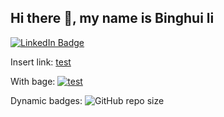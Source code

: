 
## **Hi there 👋, my name is Binghui li**

<!--
**typbing/typbing** is a ✨ _special_ ✨ repository because its `README.md` (this file) appears on your GitHub profile.

Here are some ideas to get you started:

- 🔭 I’m currently working on ...
- 🌱 I’m currently learning ...
- 👯 I’m looking to collaborate on ...
- 🤔 I’m looking for help with ...
- 💬 Ask me about ...
- 📫 How to reach me: ...
- 😄 Pronouns: ...
- ⚡ Fun fact: ...
-->

[![LinkedIn Badge](https://img.shields.io/badge/My-LinkedIn-blue)](https://www.linkedin.com/in/typbing/)


Insert link:
[test](https://www.google.com/maps/place/Paracho,+Michoac%C3%A1n,+Mexico/@19.6411326,-102.2266035,11.09z/data=!4m6!3m5!1s0x842dd8ac188768e5:0x7b4b660500ff29b3!8m2!3d19.6464537!4d-102.0461233!16zL20vMDNkMTg2?entry=ttu&g_ep=EgoyMDI0MDgyMy4wIKXMDSoASAFQAw%3D%3D)



With bage:
[![test](https://img.shields.io/badge/any_text-you_like-green)](https://www.google.com/maps/place/Paracho,+Michoac%C3%A1n,+Mexico/@19.6411326,-102.2266035,11.09z/data=!4m6!3m5!1s0x842dd8ac188768e5:0x7b4b660500ff29b3!8m2!3d19.6464537!4d-102.0461233!16zL20vMDNkMTg2?entry=ttu&g_ep=EgoyMDI0MDgyMy4wIKXMDSoASAFQAw%3D%3D)



Dynamic badges:
<img alt="GitHub repo size" src="https://img.shields.io/github/repo-size/typbing/typbing">


